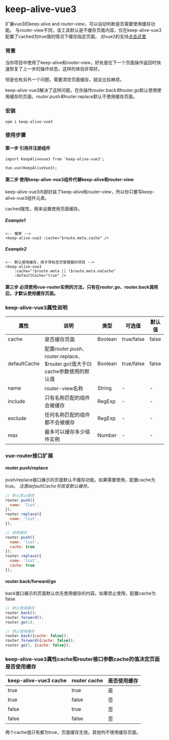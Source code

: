 # keep-alive-vue3
扩展vue3的keep-alive and router-view，可以自动判断是否需要使用缓存功能。
与router-view不同，该工具默认是不缓存页面内容，仅在keep-alive-vue3配置了cached为true值的情况下缓存指定页面。
对vue2的支持[点击这里](https://www.npmjs.com/package/keep-alive-vue2)

### 背景

当你项目中使用了keep-alive和router-view，好处是在下一个页面操作返回时快速恢复了上一步的操作状态，这样的体验非常好。

但是也有另外一个问题，需要清空页面缓存，就会比较麻烦。

keep-alive-vue3解决了这样问题，在你操作$router.back和$router.go默认使用使用缓存的页面，$router.push和$router.replace默认不使用缓存页面。

### 安装

```npm i keep-alive-vue3```

### 使用步骤

#### 第一步 引用并注册组件

```
import KeepAlivevue3 from 'keep-alive-vue3';

Vue.use(KeepAliveVue3);
```

#### 第二步 使用keep-alive-vue3组件代替keep-alive和router-view

keep-alive-vue3内部封装了keep-alive和router-view，所以你只要写keep-alive-vue3组件元素。

cached属性，用来设置使用页面缓存。

##### Example1
```
<-- 推荐 -->
<keep-alive-vue3 :cache="$route.meta.cache" />
```
##### Example2
```
<-- 默认使用缓存，用于带标签页管理器的项目 -->
<keep-alive-vue3
    :cache="!$route.meta || !$route.meta.noCache"
    :defaultCache="true" />
```

#### 第三步 必须使用vue-router实例的方法，只有在$router.go、$router.back调用后，才默认使用缓存页面。

### keep-alive-vue3属性说明

| 属性           | 说明                                                          | 类型   | 可选值 | 默认值   |
|--------------|-------------------------------------------------------------|------| --- |-------|
| cache        | 是否缓存页面                                                      | Boolean | true/false | false |
| defaultCache | 配置$router.push、$router.replace、$router.go(值大于0) cache参数使用的默认值 | Boolean | true/false | false |
| name         | router-view名称                                               | String | - | -     |
| include      | 只有名称匹配的组件会被缓存                                               | RegExp | - | -     |
| exclude      | 任何名称匹配的组件都不会被缓存                                             | RegExp | - | -     |
| max          | 最多可以缓存多少组件实例                                                | Number | - | -     |

### vue-router接口扩展

#### router.push/replace
push/replace接口展示的页面默认不缓存功能。如果需要使用，配置cache为true。
_注意defaultCache可改变默认缓存。_

```javascript
// 默认禁止缓存
router.push({
  name: 'list',
});
router.replace({
  name: 'list',
});

// 使用缓存
router.push({
  name: 'list',
  cache: true
});
router.replace({
  name: 'list',
  cache: true
});
```
#### router.back/forward/go
back接口展示的页面默认优先使用缓存的内容。如果禁止使用，配置cache为false
```javascript
// 默认使用缓存
router.back();
router.forward();
router.go(1);

// 禁止使用缓存
router.back({cache: false});
router.forward({cache: false});
router.go(1, {cache: false});
```

### keep-alive-vue3属性cache和router接口参数cache的值决定页面是否使用缓存
| keep-alive-vue3 cache | router cache   | 是否使用缓存 |
|------------------|-----------------|--------|
| true             | true            | 是      |
| true             | false           | 否      |
| false            | true            | 否      |
| false            | false           | 否      |
两个cache值只有都为true，页面缓存生效。其他均不使用缓存页面。


